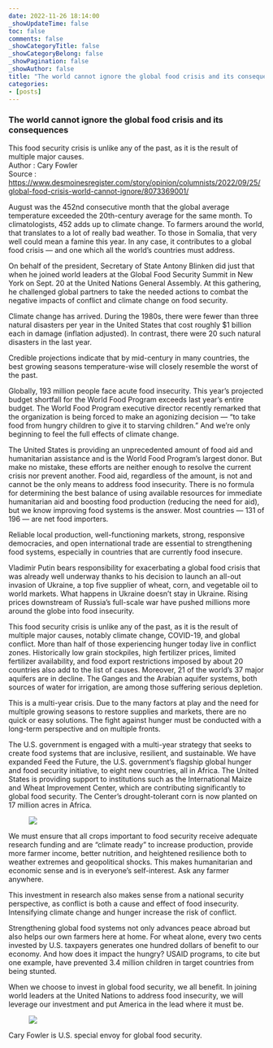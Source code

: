 ```yaml
---
date: 2022-11-26 18:14:00
_showUpdateTime: false
toc: false
comments: false
_showCategoryTitle: false
_showCategoryBelong: false
_showPagination: false
_showAuthor: false
title: "The world cannot ignore the global food crisis and its consequences"
categories:
- [posts]
---
```


<article id="events_blog">
    <h3>
        The world cannot ignore the global food crisis and its consequences
    </h3>
    <div>This food security crisis is unlike any of the past, as it is the result of multiple major causes.</div>
    <section class="article_description">
        <div>
            <span class="p_bold">
                Author
            </span>
            <span>
                : Cary Fowler
            </span>
        </div>
        <div>
            <span class="p_bold">
                Source
            </span>
            <span>
                : <a target="_blank" href="https://www.desmoinesregister.com/story/opinion/columnists/2022/09/25/global-food-crisis-world-cannot-ignore/8073369001/">
                    https://www.desmoinesregister.com/story/opinion/columnists/2022/09/25/global-food-crisis-world-cannot-ignore/8073369001/
                </a>
            </span>
        </div>
    </section>
    <p>
        August was the 452nd consecutive month that the global average temperature exceeded the 20th-century average for the same month. To climatologists, 452 adds up to climate change. To farmers around the world, that translates to a lot of really bad weather. To those in Somalia, that very well could mean a famine this year. In any case, it contributes to a global food crisis — and one which all the world’s countries must address. 
</p>
    <p>
        On behalf of the president, Secretary of State Antony Blinken did just that when he joined world leaders at the Global Food Security Summit in New York on Sept. 20 at the United Nations General Assembly.  At this gathering, he challenged global partners to take the needed actions to combat the negative impacts of conflict and climate change on food security. 
</p>
    <p>
        Climate change has arrived. During the 1980s, there were fewer than three natural disasters per year in the United States that cost roughly $1 billion each in damage (inflation adjusted). In contrast, there were 20 such natural disasters in the last year.
</p>
    <p>
        Credible projections indicate that by mid-century in many countries, the best growing seasons temperature-wise will closely resemble the worst of the past.        
</p>
    <p>
        Globally, 193 million people face acute food insecurity. This year’s projected budget shortfall for the World Food Program exceeds last year’s entire budget. The World Food Program executive director recently remarked that the organization is being forced to make an agonizing decision — “to take food from hungry children to give it to starving children.” And we’re only beginning to feel the full effects of climate change.
</p>
    <p>
        The United States is providing an unprecedented amount of food aid and humanitarian assistance and is the World Food Program’s largest donor. But make no mistake, these efforts are neither enough to resolve the current crisis nor prevent another. Food aid, regardless of the amount, is not and cannot be the only means to address food insecurity. There is no formula for determining the best balance of using available resources for immediate humanitarian aid and boosting food production (reducing the need for aid), but we know improving food systems is the answer. Most countries — 131 of 196 — are net food importers.
</p>
    <p>
       Reliable local production, well-functioning markets, strong, responsive democracies, and open international trade are essential to strengthening food systems, especially in countries that are currently food insecure.
</p>
    <p>
        Vladimir Putin bears responsibility for exacerbating a global food crisis that was already well underway thanks to his decision to launch an all-out invasion of Ukraine, a top five supplier of wheat, corn, and vegetable oil to world markets. What happens in Ukraine doesn’t stay in Ukraine. Rising prices downstream of Russia’s full-scale war have pushed millions more around the globe into food insecurity. 
</p>
    <p>
        This food security crisis is unlike any of the past, as it is the result of multiple major causes, notably climate change, COVID-19, and global conflict. More than half of those experiencing hunger today live in conflict zones. Historically low grain stockpiles, high fertilizer prices, limited fertilizer availability, and food export restrictions imposed by about 20 countries also add to the list of causes. Moreover, 21 of the world’s 37 major aquifers are in decline. The Ganges and the Arabian aquifer systems, both sources of water for irrigation, are among those suffering serious depletion.
</p>
    <p>This is a multi-year crisis. Due to the many factors at play and the need for multiple growing seasons to restore supplies and markets, there are no quick or easy solutions. The fight against hunger must be conducted with a long-term perspective and on multiple fronts.
</p>
<p>The U.S. government is engaged with a multi-year strategy that seeks to create food systems that are inclusive, resilient, and sustainable. We have expanded Feed the Future, the U.S. government’s flagship global hunger and food security initiative, to eight new countries, all in Africa. The United States is providing support to institutions such as the International Maize and Wheat Improvement Center, which are contributing significantly to global food security. The Center’s drought-tolerant corn is now planted on 17 million acres in Africa. 
</p>
<figure>
<img src="https://wp-img.daozhao.com.cn/thefoodsecurity/article/d14fb34b-badb-4f41-85bb-0d403d72f2c8-GTY_1238828893.webp">
<div class="figure_text_after_img" data-c-caption="People wait in a line with groceries at the supermarket on Feb. 28, 2022 in Kyiv, Ukraine." data-c-credit="Anastasia Vlasova, Getty Images"></div>
</figure>
<p>We must ensure that all crops important to food security receive adequate research funding and are “climate ready” to increase production, provide more farmer income, better nutrition, and heightened resilience both to weather extremes and geopolitical shocks. This makes humanitarian and economic sense and is in everyone’s self-interest. Ask any farmer anywhere.
</p>
<p>This investment in research also makes sense from a national security perspective, as conflict is both a cause and effect of food insecurity. Intensifying climate change and hunger increase the risk of conflict.
</p>
<p>Strengthening global food systems not only advances peace abroad but also helps our own farmers here at home. For wheat alone, every two cents invested by U.S. taxpayers generates one hundred dollars of benefit to our economy. And how does it impact the hungry? USAID programs, to cite but one example, have prevented 3.4 million children in target countries from being stunted.
</p>
<p>When we choose to invest in global food security, we all benefit. In joining world leaders at the United Nations to address food insecurity, we will leverage our investment and put America in the lead where it must be. </p>
<figure>
<img src="https://wp-img.daozhao.com.cn/thefoodsecurity/article/77a54f58-5e24-40bb-9b09-42f4693d3a20-Cary_Fowler2007_2236237.webp">
<div class="figure_text_after_img" data-c-caption="February 2008 - Cary Fowler, a 1967 White Station High School graduate, not far from the arctic seed vault near Svalbard, Norway." data-c-credit="CommercialAppeal.com"></div>
</figure>
<p>Cary Fowler is U.S. special envoy for global food security.</p>

</article>
